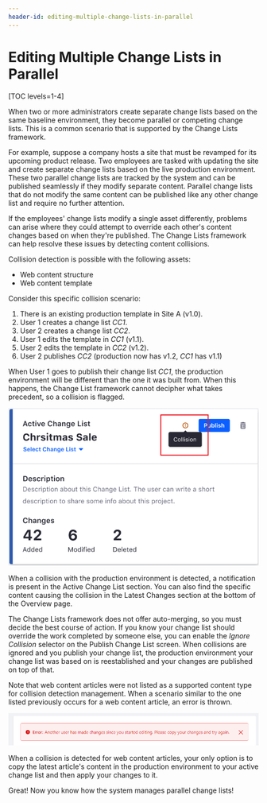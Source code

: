 ```yaml
---
header-id: editing-multiple-change-lists-in-parallel
---
```


# Editing Multiple Change Lists in Parallel

[TOC levels=1-4]

When two or more administrators create separate change lists based on the same
baseline environment, they become parallel or competing change lists. This is a
common scenario that is supported by the Change Lists framework.

For example, suppose a company hosts a site that must be revamped for its
upcoming product release. Two employees are tasked with updating the site and
create separate change lists based on the live production environment. These two
parallel change lists are tracked by the system and can be published seamlessly
if they modify separate content. Parallel change lists that do not modify the
same content can be published like any other change list and require no further
attention.

If the employees' change lists modify a single asset differently, problems can
arise where they could attempt to override each other's content changes based on
when they're published. The Change Lists framework can help resolve these issues
by detecting content collisions.

Collision detection is possible with the following assets:

- Web content structure
- Web content template

Consider this specific collision scenario:

1.  There is an existing production template in Site A (v1.0).
2.  User 1 creates a change list *CC1*.
3.  User 2 creates a change list *CC2*.
4.  User 1 edits the template in *CC1* (v1.1).
5.  User 2 edits the template in *CC2* (v1.2).
6.  User 2 publishes *CC2* (production now has v1.2, *CC1* has v1.1)

When User 1 goes to publish their change list *CC1*, the production environment
will be different than the one it was built from. When this happens, the Change
List framework cannot decipher what takes precedent, so a collision is flagged.

![Figure 1: Your Active Change List section displays a collision notification.](../../../images/collision-detection.png)

When a collision with the production environment is detected, a notification is
present in the Active Change List section. You can also find the specific
content causing the collision in the Latest Changes section at the bottom of the
Overview page.

The Change Lists framework does not offer auto-merging, so you must decide the
best course of action. If you know your change list should override the work
completed by someone else, you can enable the *Ignore Collision* selector on the
Publish Change List screen. When collisions are ignored and you publish your
change list, the production environment your change list was based on is
reestablished and your changes are published on top of that.

Note that web content articles were not listed as a supported content type for
collision detection management. When a scenario similar to the one listed
previously occurs for a web content article, an error is thrown.

![Figure 2: You cannot ignore collisions or leverage its pre-detection features.](../../../images/error-for-multi-user-edits.png)

When a collision is detected for web content articles, your only option is to
copy the latest article's content in the production environment to your active
change list and then apply your changes to it.

Great! Now you know how the system manages parallel change lists!
